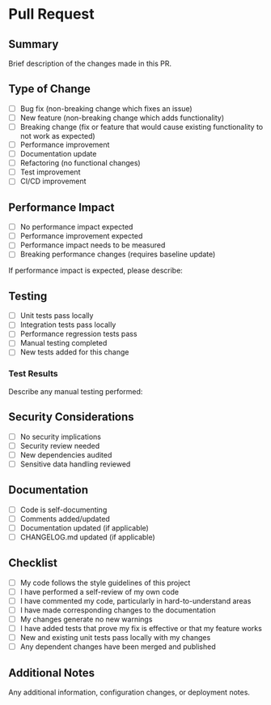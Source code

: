 # Pull Request

## Summary

Brief description of the changes made in this PR.

## Type of Change

- [ ] Bug fix (non-breaking change which fixes an issue)
- [ ] New feature (non-breaking change which adds functionality)
- [ ] Breaking change (fix or feature that would cause existing functionality to not work as expected)
- [ ] Performance improvement
- [ ] Documentation update
- [ ] Refactoring (no functional changes)
- [ ] Test improvement
- [ ] CI/CD improvement

## Performance Impact

- [ ] No performance impact expected
- [ ] Performance improvement expected
- [ ] Performance impact needs to be measured
- [ ] Breaking performance changes (requires baseline update)

If performance impact is expected, please describe:

## Testing

- [ ] Unit tests pass locally
- [ ] Integration tests pass locally
- [ ] Performance regression tests pass
- [ ] Manual testing completed
- [ ] New tests added for this change

### Test Results

Describe any manual testing performed:

## Security Considerations

- [ ] No security implications
- [ ] Security review needed
- [ ] New dependencies audited
- [ ] Sensitive data handling reviewed

## Documentation

- [ ] Code is self-documenting
- [ ] Comments added/updated
- [ ] Documentation updated (if applicable)
- [ ] CHANGELOG.md updated (if applicable)

## Checklist

- [ ] My code follows the style guidelines of this project
- [ ] I have performed a self-review of my own code
- [ ] I have commented my code, particularly in hard-to-understand areas
- [ ] I have made corresponding changes to the documentation
- [ ] My changes generate no new warnings
- [ ] I have added tests that prove my fix is effective or that my feature works
- [ ] New and existing unit tests pass locally with my changes
- [ ] Any dependent changes have been merged and published

## Additional Notes

Any additional information, configuration changes, or deployment notes.